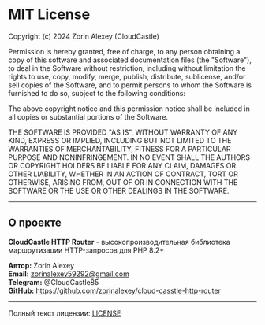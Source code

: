 # MIT License

Copyright (c) 2024 Zorin Alexey (CloudCastle)

Permission is hereby granted, free of charge, to any person obtaining a copy
of this software and associated documentation files (the "Software"), to deal
in the Software without restriction, including without limitation the rights
to use, copy, modify, merge, publish, distribute, sublicense, and/or sell
copies of the Software, and to permit persons to whom the Software is
furnished to do so, subject to the following conditions:

The above copyright notice and this permission notice shall be included in all
copies or substantial portions of the Software.

THE SOFTWARE IS PROVIDED "AS IS", WITHOUT WARRANTY OF ANY KIND, EXPRESS OR
IMPLIED, INCLUDING BUT NOT LIMITED TO THE WARRANTIES OF MERCHANTABILITY,
FITNESS FOR A PARTICULAR PURPOSE AND NONINFRINGEMENT. IN NO EVENT SHALL THE
AUTHORS OR COPYRIGHT HOLDERS BE LIABLE FOR ANY CLAIM, DAMAGES OR OTHER
LIABILITY, WHETHER IN AN ACTION OF CONTRACT, TORT OR OTHERWISE, ARISING FROM,
OUT OF OR IN CONNECTION WITH THE SOFTWARE OR THE USE OR OTHER DEALINGS IN THE
SOFTWARE.

---

## О проекте

**CloudCastle HTTP Router** - высокопроизводительная библиотека маршрутизации HTTP-запросов для PHP 8.2+

**Автор:** Zorin Alexey  
**Email:** zorinalexey59292@gmail.com  
**Telegram:** @CloudCastle85  
**GitHub:** https://github.com/zorinalexey/cloud-casstle-http-router

---

Полный текст лицензии: [LICENSE](LICENSE)
